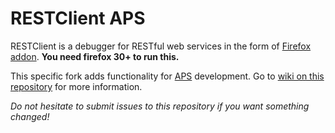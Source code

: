 # RESTClient APS

RESTClient is a debugger for RESTful web services in the form of [Firefox addon](https://addons.mozilla.org/en-US/firefox/addon/9780/). **You need firefox 30+ to run this.**

This specific fork adds functionality for [APS](https://dev.apsstandard.org/develop/) development. Go to [wiki on this repository](../../wiki) for more information.

*Do not hesitate to submit issues to this repository if you want something changed!*
